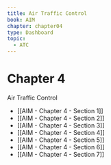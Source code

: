 ```yaml
---
title: Air Traffic Control
book: AIM
chapter: chapter04
type: Dashboard
topic:
  - ATC
---
```

# Chapter 4
Air Traffic Control

- [[AIM - Chapter 4 - Section 1]]
- [[AIM - Chapter 4 - Section 2]]
- [[AIM - Chapter 4 - Section 3]]
- [[AIM - Chapter 4 - Section 4]]
- [[AIM - Chapter 4 - Section 5]]
- [[AIM - Chapter 4 - Section 6]]
- [[AIM - Chapter 4 - Section 7]]
